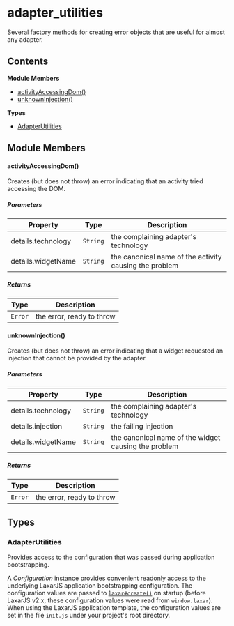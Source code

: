 
# <a id="adapter_utilities"></a>adapter_utilities

Several factory methods for creating error objects that are useful for almost any adapter.

## Contents

**Module Members**

- [activityAccessingDom()](#activityAccessingDom)
- [unknownInjection()](#unknownInjection)

**Types**

- [AdapterUtilities](#AdapterUtilities)

## Module Members

#### <a id="activityAccessingDom"></a>activityAccessingDom()

Creates (but does not throw) an error indicating that an activity tried accessing the DOM.

##### Parameters

| Property | Type | Description |
| -------- | ---- | ----------- |
| details.technology | `String` |  the complaining adapter's technology |
| details.widgetName | `String` |  the canonical name of the activity causing the problem |

##### Returns

| Type | Description |
| ---- | ----------- |
| `Error` |  the error, ready to throw |

#### <a id="unknownInjection"></a>unknownInjection()

Creates (but does not throw) an error indicating that a widget requested an injection that cannot be
provided by the adapter.

##### Parameters

| Property | Type | Description |
| -------- | ---- | ----------- |
| details.technology | `String` |  the complaining adapter's technology |
| details.injection | `String` |  the failing injection |
| details.widgetName | `String` |  the canonical name of the widget causing the problem |

##### Returns

| Type | Description |
| ---- | ----------- |
| `Error` |  the error, ready to throw |

## Types

### <a id="AdapterUtilities"></a>AdapterUtilities

Provides access to the configuration that was passed during application bootstrapping.

A *Configuration* instance provides convenient readonly access to the underlying LaxarJS
application bootstrapping configuration. The configuration values are passed to
[`laxar#create()`](-unknown-#create) on startup (before LaxarJS v2.x, these configuration values were read from
`window.laxar`). When using the LaxarJS application template, the configuration values are set in the
file `init.js` under your project's root directory.
